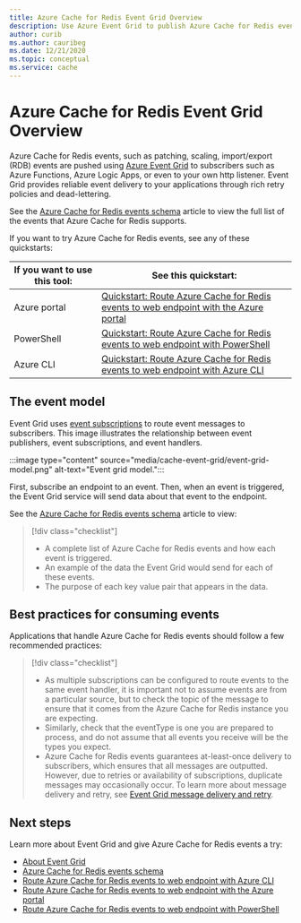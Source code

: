 ```yaml
---
title: Azure Cache for Redis Event Grid Overview 
description: Use Azure Event Grid to publish Azure Cache for Redis events.
author: curib
ms.author: cauribeg
ms.date: 12/21/2020
ms.topic: conceptual
ms.service: cache
---
```


# Azure Cache for Redis Event Grid Overview 

Azure Cache for Redis events, such as patching, scaling, import/export (RDB) events are pushed using [Azure Event Grid](https://azure.microsoft.com/services/event-grid/) to subscribers such as Azure Functions, Azure Logic Apps, or even to your own http listener. Event Grid provides reliable event delivery to your applications through rich retry policies and dead-lettering.

See the [Azure Cache for Redis events schema](../event-grid/event-schema-azure-cache.md) article to view the full list of the events that Azure Cache for Redis supports.

If you want to try Azure Cache for Redis events, see any of these quickstarts:

|If you want to use this tool:    |See this quickstart: |
|--|-|
|Azure portal    |[Quickstart: Route Azure Cache for Redis events to web endpoint with the Azure portal](cache-event-grid-quickstart-portal.md)|
|PowerShell    |[Quickstart: Route Azure Cache for Redis events to web endpoint with PowerShell](cache-event-grid-quickstart-powershell.md)|
|Azure CLI    |[Quickstart: Route Azure Cache for Redis events to web endpoint with Azure CLI](cache-event-grid-quickstart-cli.md)|

## The event model

Event Grid uses [event subscriptions](../event-grid/concepts.md#event-subscriptions) to route event messages to subscribers. This image illustrates the relationship between event publishers, event subscriptions, and event handlers.

:::image type="content" source="media/cache-event-grid/event-grid-model.png" alt-text="Event grid model.":::

First, subscribe an endpoint to an event. Then, when an event is triggered, the Event Grid service will send data about that event to the endpoint.

See the [Azure Cache for Redis events schema](../event-grid/event-schema-azure-cache.md) article to view:

> [!div class="checklist"]
> * A complete list of Azure Cache for Redis events and how each event is triggered.
> * An example of the data the Event Grid would send for each of these events.
> * The purpose of each key value pair that appears in the data.


## Best practices for consuming events

Applications that handle Azure Cache for Redis events should follow a few recommended practices:
> [!div class="checklist"]
> * As multiple subscriptions can be configured to route events to the same event handler, it is important not to assume events are from a particular source, but to check the topic of the message to ensure that it comes from the Azure Cache for Redis instance you are expecting.
> * Similarly, check that the eventType is one you are prepared to process, and do not assume that all events you receive will be the types you expect.
> * Azure Cache for Redis events guarantees at-least-once delivery to subscribers, which ensures that all messages are outputted. However, due to retries or availability of subscriptions, duplicate messages may occasionally occur. To learn more about message delivery and retry, see [Event Grid message delivery and retry](../event-grid/delivery-and-retry.md).


## Next steps

Learn more about Event Grid and give Azure Cache for Redis events a try:

- [About Event Grid](../event-grid/overview.md)
- [Azure Cache for Redis events schema](../event-grid/event-schema-azure-cache.md)
- [Route Azure Cache for Redis events to web endpoint with Azure CLI](cache-event-grid-quickstart-cli.md)
- [Route Azure Cache for Redis events to web endpoint with the Azure portal](cache-event-grid-quickstart-portal.md)
- [Route Azure Cache for Redis events to web endpoint with PowerShell](cache-event-grid-quickstart-powershell.md)
